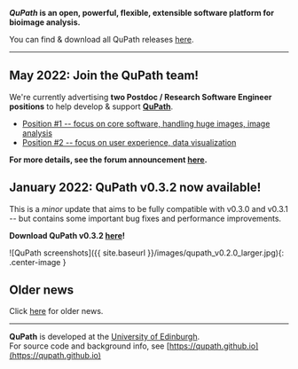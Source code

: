 <!-- ![]({{ site.baseurl }}/images/qupath-banner.jpg){: .center-image .max-width-100 } -->

<!-- ## QuPath -->

**_QuPath_ is an open, powerful, flexible, extensible software platform for bioimage analysis.**

You can find & download all QuPath releases [here](https://github.com/qupath/qupath/releases).

----

## May 2022: Join the QuPath team!

We're currently advertising **two Postdoc / Research Software Engineer positions** to help develop & support [**QuPath**](https://qupath.github.io).

* [Position #1 -- focus on core software, handling huge images, image analysis](https://elxw.fa.em3.oraclecloud.com/hcmUI/CandidateExperience/en/job/3974)
* [Position #2 -- focus on user experience, data visualization](https://elxw.fa.em3.oraclecloud.com/hcmUI/CandidateExperience/en/job/4009)

**For more details, see the forum announcement [here](https://forum.image.sc/t/two-opportunities-to-join-the-qupath-team/67092).**


## January 2022: QuPath v0.3.2 now available!

This is a *minor* update that aims to be fully compatible with v0.3.0 and v0.3.1 -- but contains some important bug fixes and performance improvements.

**Download QuPath v0.3.2 [here](https://github.com/qupath/qupath/releases/tag/v0.3.2)!**

![QuPath screenshots]({{ site.baseurl }}/images/qupath_v0.2.0_larger.jpg){: .center-image }

## Older news

Click [here](Older) for older news.

----

**QuPath** is developed at the <a href="https://www.ed.ac.uk/pathology">University of Edinburgh</a>. <br/>
For source code and background info, see [https://qupath.github.io](https://qupath.github.io)
